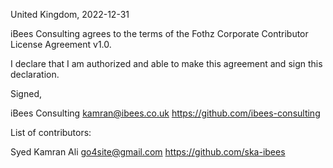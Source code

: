 United Kingdom, 2022-12-31

iBees Consulting agrees to the terms of the Fothz Corporate Contributor License
Agreement v1.0.

I declare that I am authorized and able to make this agreement and sign this
declaration.

Signed,

iBees Consulting kamran@ibees.co.uk https://github.com/ibees-consulting

List of contributors:

Syed Kamran Ali go4site@gmail.com https://github.com/ska-ibees